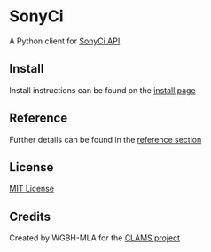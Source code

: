 # SonyCi

A Python client for [SonyCi API](https://developers.cimediacloud.com/)

## Install

Install instructions can be found on the [install page](install.md)

## Reference

Further details can be found in the [reference section](reference.md)

## License

[MIT License](https://github.com/WGBH-MLA/sonyci/blob/main/LICENSE)

## Credits

Created by WGBH-MLA for the [CLAMS project](https://clams.ai/)
